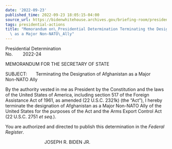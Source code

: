 ```yaml
---
date: '2022-09-23'
published_time: 2022-09-23 18:05:15-04:00
source_url: https://bidenwhitehouse.archives.gov/briefing-room/presidential-actions/2022/09/23/memorandum-on-presidential-determination-terminating-the-designation-of-afghanistan-as-a-major-non-nato-ally/
tags: presidential-actions
title: "Memorandum on\_Presidential Determination Terminating the Designation of Afghanistan\
  \ as a Major Non-NATO\_Ally"
---
```

 
Presidential Determination  
No.        2022-24        

MEMORANDUM FOR THE SECRETARY OF STATE

SUBJECT:       Terminating the Designation of Afghanistan as a Major  
Non-NATO Ally

By the authority vested in me as President by the Constitution and the
laws of the United States of America, including section 517 of the
Foreign Assistance Act of 1961, as amended (22 U.S.C. 2321k) (the
“Act”), I hereby terminate the designation of Afghanistan as a Major
Non-NATO Ally of the United States for the purposes of the Act and the
Arms Export Control Act (22 U.S.C. 2751 *et seq.*).  
  
You are authorized and directed to publish this determination in the
*Federal Register*.

                               JOSEPH R. BIDEN JR.
